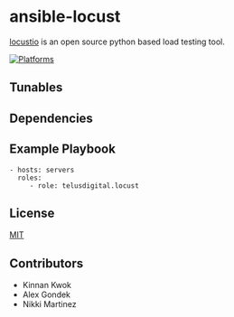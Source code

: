 # ansible-locust

[locustio](http://locust.io/) is an open source python based load testing tool.

[![Platforms](http://img.shields.io/badge/platforms-ubuntu-lightgrey.svg?style=flat)](#)

Tunables
--------

Dependencies
------------


Example Playbook
----------------
    - hosts: servers
      roles:
         - role: telusdigital.locust

License
-------
[MIT](https://tldrlegal.com/license/mit-license)

Contributors
------------
* Kinnan Kwok
* Alex Gondek
* Nikki Martinez
